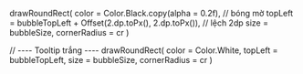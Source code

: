 drawRoundRect(
    color = Color.Black.copy(alpha = 0.2f),   // bóng mờ
    topLeft = bubbleTopLeft + Offset(2.dp.toPx(), 2.dp.toPx()), // lệch 2dp
    size = bubbleSize,
    cornerRadius = cr
)

// ---- Tooltip trắng ----
drawRoundRect(
    color = Color.White,
    topLeft = bubbleTopLeft,
    size = bubbleSize,
    cornerRadius = cr
)
